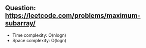 ## Question: https://leetcode.com/problems/maximum-subarray/

* Time complexity: O(nlogn)
* Space complexity: O(logn)